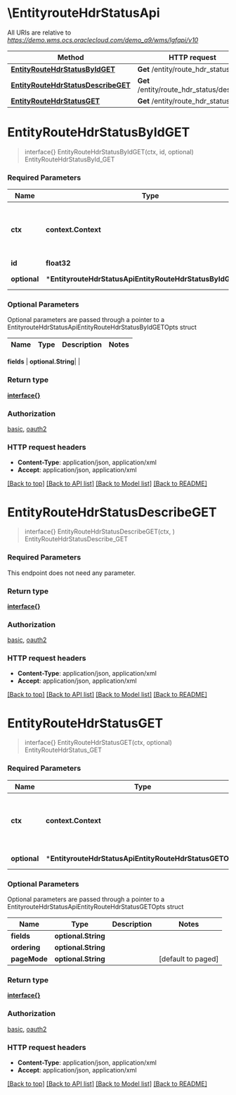 # \EntityrouteHdrStatusApi

All URIs are relative to *https://demo.wms.ocs.oraclecloud.com/demo_a9/wms/lgfapi/v10*

Method | HTTP request | Description
------------- | ------------- | -------------
[**EntityRouteHdrStatusByIdGET**](EntityrouteHdrStatusApi.md#EntityRouteHdrStatusByIdGET) | **Get** /entity/route_hdr_status/{id} | EntityRouteHdrStatusById_GET
[**EntityRouteHdrStatusDescribeGET**](EntityrouteHdrStatusApi.md#EntityRouteHdrStatusDescribeGET) | **Get** /entity/route_hdr_status/describe | EntityRouteHdrStatusDescribe_GET
[**EntityRouteHdrStatusGET**](EntityrouteHdrStatusApi.md#EntityRouteHdrStatusGET) | **Get** /entity/route_hdr_status | EntityRouteHdrStatus_GET


# **EntityRouteHdrStatusByIdGET**
> interface{} EntityRouteHdrStatusByIdGET(ctx, id, optional)
EntityRouteHdrStatusById_GET



### Required Parameters

Name | Type | Description  | Notes
------------- | ------------- | ------------- | -------------
 **ctx** | **context.Context** | context for authentication, logging, cancellation, deadlines, tracing, etc.
  **id** | **float32**|  | 
 **optional** | ***EntityrouteHdrStatusApiEntityRouteHdrStatusByIdGETOpts** | optional parameters | nil if no parameters

### Optional Parameters
Optional parameters are passed through a pointer to a EntityrouteHdrStatusApiEntityRouteHdrStatusByIdGETOpts struct

Name | Type | Description  | Notes
------------- | ------------- | ------------- | -------------

 **fields** | **optional.String**|  | 

### Return type

[**interface{}**](interface{}.md)

### Authorization

[basic](../README.md#basic), [oauth2](../README.md#oauth2)

### HTTP request headers

 - **Content-Type**: application/json, application/xml
 - **Accept**: application/json, application/xml

[[Back to top]](#) [[Back to API list]](../README.md#documentation-for-api-endpoints) [[Back to Model list]](../README.md#documentation-for-models) [[Back to README]](../README.md)

# **EntityRouteHdrStatusDescribeGET**
> interface{} EntityRouteHdrStatusDescribeGET(ctx, )
EntityRouteHdrStatusDescribe_GET



### Required Parameters
This endpoint does not need any parameter.

### Return type

[**interface{}**](interface{}.md)

### Authorization

[basic](../README.md#basic), [oauth2](../README.md#oauth2)

### HTTP request headers

 - **Content-Type**: application/json, application/xml
 - **Accept**: application/json, application/xml

[[Back to top]](#) [[Back to API list]](../README.md#documentation-for-api-endpoints) [[Back to Model list]](../README.md#documentation-for-models) [[Back to README]](../README.md)

# **EntityRouteHdrStatusGET**
> interface{} EntityRouteHdrStatusGET(ctx, optional)
EntityRouteHdrStatus_GET



### Required Parameters

Name | Type | Description  | Notes
------------- | ------------- | ------------- | -------------
 **ctx** | **context.Context** | context for authentication, logging, cancellation, deadlines, tracing, etc.
 **optional** | ***EntityrouteHdrStatusApiEntityRouteHdrStatusGETOpts** | optional parameters | nil if no parameters

### Optional Parameters
Optional parameters are passed through a pointer to a EntityrouteHdrStatusApiEntityRouteHdrStatusGETOpts struct

Name | Type | Description  | Notes
------------- | ------------- | ------------- | -------------
 **fields** | **optional.String**|  | 
 **ordering** | **optional.String**|  | 
 **pageMode** | **optional.String**|  | [default to paged]

### Return type

[**interface{}**](interface{}.md)

### Authorization

[basic](../README.md#basic), [oauth2](../README.md#oauth2)

### HTTP request headers

 - **Content-Type**: application/json, application/xml
 - **Accept**: application/json, application/xml

[[Back to top]](#) [[Back to API list]](../README.md#documentation-for-api-endpoints) [[Back to Model list]](../README.md#documentation-for-models) [[Back to README]](../README.md)

